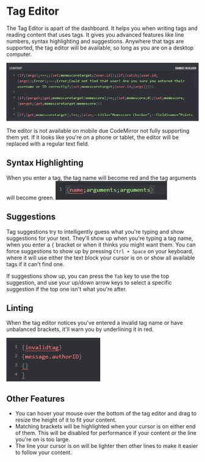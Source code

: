 # Tag Editor

The Tag Editor is apart of the dashboard. It helps you when writing tags and reading content that uses tags. It gives you advanced features like line numbers, syntax highlighting and suggestions. Anywhere that tags are supported, the tag editor will be available, so long as you are on a desktop computer.

![](../.gitbook/assets/1xvfw.png)

The editor is not available on mobile due CodeMirror not fully supporting them yet. If it looks like you're on a phone or tablet, the editor will be replaced with a regular text field.

## Syntax Highlighting

When you enter a tag, the tag name will become red and the tag arguments will become green. ![](../.gitbook/assets/i7wxh.png)

## Suggestions

Tag suggestions try to intelligently guess what you're typing and show suggestions for your text. They'll show up when you're typing a tag name, when you enter a `{` bracket or when it thinks you might want them. You can force suggestions to show up by pressing `Ctrl + Space` on your keyboard, where it will use either the text block your cursor is on or show all available tags if it can't find one.

If suggestions show up, you can press the `Tab` key to use the top suggestion, and use your up/down arrow keys to select a specific suggestion if the top one isn't what you're after.

## Linting

When the tag editor notices you've entered a invalid tag name or have unbalanced brackets, it'll warn you by underlining it in red.

![](../.gitbook/assets/z6ysm.png)

## Other Features

* You can hover your mouse over the bottom of the tag editor and drag to resize the height of it to fit your content. 
* Matching brackets will be highlighted when your cursor is on either end of them. This will be disabled for performance if your content or the line you're on is too large.
* The line your cursor is on will be lighter then other lines to make it easier to follow your content. 

